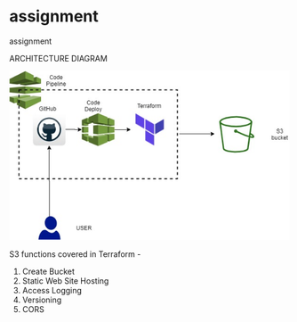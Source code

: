# assignment
assignment


ARCHITECTURE DIAGRAM

![alt text](https://github.com/md-raghib/assignment/blob/master/assignment_architecture.jpg?raw=true)


S3 functions covered in Terraform -
1. Create Bucket
2. Static Web Site Hosting
3. Access Logging
4. Versioning
5. CORS


